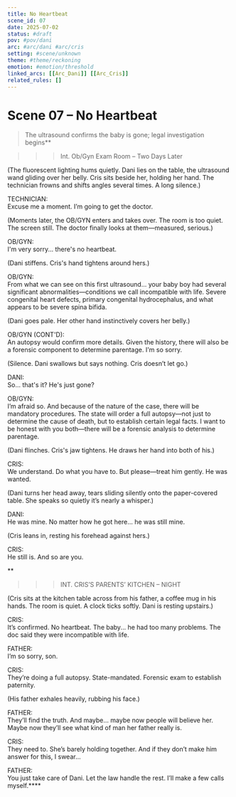 ```yaml
---
title: No Heartbeat
scene_id: 07
date: 2025-07-02
status: #draft
pov: #pov/dani
arc: #arc/dani #arc/cris
setting: #scene/unknown
theme: #theme/reckoning
emotion: #emotion/threshold
linked_arcs: [[Arc_Dani]] [[Arc_Cris]]
related_rules: []
---
```


# Scene 07 – No Heartbeat

> The ultrasound confirms the baby is gone; legal investigation begins**

>>>Int. Ob/Gyn Exam Room – Two Days Later

(The fluorescent lighting hums quietly. Dani lies on the table, the ultrasound wand gliding over her belly. Cris sits beside her, holding her hand. The technician frowns and shifts angles several times. A long silence.)

TECHNICIAN:  
Excuse me a moment. I’m going to get the doctor.

(Moments later, the OB/GYN enters and takes over. The room is too quiet. The screen still. The doctor finally looks at them—measured, serious.)

OB/GYN:  
I'm very sorry... there's no heartbeat.

(Dani stiffens. Cris's hand tightens around hers.)

OB/GYN:  
From what we can see on this first ultrasound... your baby boy had several significant abnormalities—conditions we call incompatible with life. Severe congenital heart defects, primary congenital hydrocephalus, and what appears to be severe spina bifida.

(Dani goes pale. Her other hand instinctively covers her belly.)

OB/GYN (CONT'D):  
An autopsy would confirm more details. Given the history, there will also be a forensic component to determine parentage. I'm so sorry.

(Silence. Dani swallows but says nothing. Cris doesn’t let go.)

DANI:  
So... that's it? He's just gone?

OB/GYN:  
I’m afraid so. And because of the nature of the case, there will be mandatory procedures. The state will order a full autopsy—not just to determine the cause of death, but to establish certain legal facts. I want to be honest with you both—there will be a forensic analysis to determine parentage.

(Dani flinches. Cris's jaw tightens. He draws her hand into both of his.)

CRIS:  
We understand. Do what you have to. But please—treat him gently. He was wanted.

(Dani turns her head away, tears sliding silently onto the paper-covered table. She speaks so quietly it’s nearly a whisper.)

DANI:  
He was mine. No matter how he got here... he was still mine.

(Cris leans in, resting his forehead against hers.)

CRIS:  
He still is. And so are you.

**

>>>INT. CRIS’S PARENTS’ KITCHEN – NIGHT

(Cris sits at the kitchen table across from his father, a coffee mug in his hands. The room is quiet. A clock ticks softly. Dani is resting upstairs.)

CRIS:  
It’s confirmed. No heartbeat. The baby... he had too many problems. The doc said they were incompatible with life.

FATHER:  
I’m so sorry, son.

CRIS:  
They’re doing a full autopsy. State-mandated. Forensic exam to establish paternity.

(His father exhales heavily, rubbing his face.)

FATHER:  
They’ll find the truth. And maybe... maybe now people will believe her. Maybe now they’ll see what kind of man her father really is.

CRIS:  
They need to. She’s barely holding together. And if they don’t make him answer for this, I swear...

FATHER:  
You just take care of Dani. Let the law handle the rest. I’ll make a few calls myself.****
